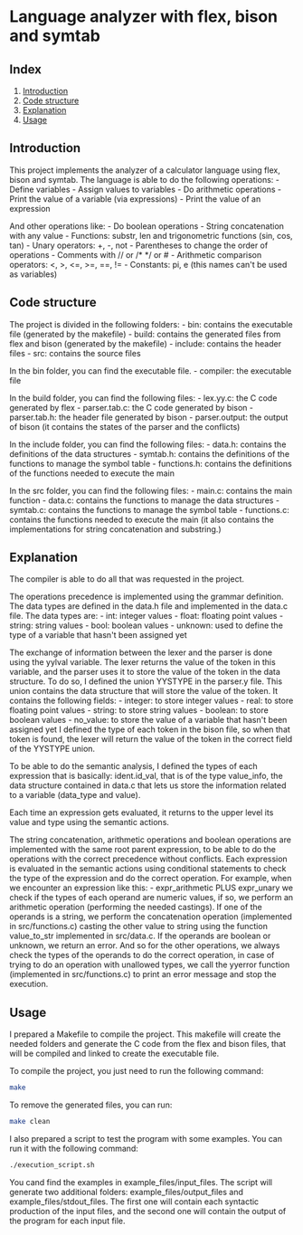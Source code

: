 # Language analyzer with flex, bison and symtab

## Index
1. [Introduction](#introduction)
2. [Code structure](#code-structure)
3. [Explanation](#explanation)
4. [Usage](#usage)

## Introduction
This project implements the analyzer of a calculator language using flex, bison and symtab. 
The language is able to do the following operations:
    - Define variables
    - Assign values to variables
    - Do arithmetic operations
    - Print the value of a variable (via expressions)
    - Print the value of an expression

And other operations like:
    - Do boolean operations
    - String concatenation with any value
    - Functions: substr, len and trigonometric functions (sin, cos, tan)
    - Unary operators: +, -, not
    - Parentheses to change the order of operations
    - Comments with // or /* */ or #
    - Arithmetic comparison operators: <, >, <=, >=, ==, !=
    - Constants: pi, e (this names can't be used as variables)

## Code structure
The project is divided in the following folders:
    - bin: contains the executable file (generated by the makefile)
    - build: contains the generated files from flex and bison (generated by the makefile)
    - include: contains the header files
    - src: contains the source files

In the bin folder, you can find the executable file.
    - compiler: the executable file

In the build folder, you can find the following files:
    - lex.yy.c: the C code generated by flex
    - parser.tab.c: the C code generated by bison
    - parser.tab.h: the header file generated by bison
    - parser.output: the output of bison (it contains the states of the parser and the conflicts)

In the include folder, you can find the following files:
    - data.h: contains the definitions of the data structures
    - symtab.h: contains the definitions of the functions to manage the symbol table
    - functions.h: contains the definitions of the functions needed to execute the main

In the src folder, you can find the following files:
    - main.c: contains the main function
    - data.c: contains the functions to manage the data structures
    - symtab.c: contains the functions to manage the symbol table
    - functions.c: contains the functions needed to execute the main (it also contains the implementations for string concatenation and substring.)


## Explanation
The compiler is able to do all that was requested in the project.

The operations precedence is implemented using the grammar definition.
The data types are defined in the data.h file and implemented in the data.c file. The data types are:
    - int: integer values
    - float: floating point values
    - string: string values
    - bool: boolean values
    - unknown: used to define the type of a variable that hasn't been assigned yet

The exchange of information between the lexer and the parser is done using the yylval variable. The lexer returns the value of the token in this variable, and the parser uses it to store the value of the token in the data structure. To do so, I defined the union YYSTYPE in the parser.y file. This union contains the data structure that will store the value of the token. It contains the following fields:
    - integer: to store integer values
    - real: to store floating point values
    - string: to store string values
    - boolean: to store boolean values
    - no_value: to store the value of a variable that hasn't been assigned yet
I defined the type of each token in the bison file, so when that token is found, the lexer will return the value of the token in the correct field of the YYSTYPE union.

To be able to do the semantic analysis, I defined the types of each expression that is basically: ident.id_val, that is of the type value_info, the data structure contained in data.c that lets us store the information related to a variable (data_type and value).

Each time an expression gets evaluated, it returns to the upper level its value and type using the semantic actions.

The string concatenation, arithmetic operations and boolean operations are implemented with the same root parent expression, to be able to do the operations with the correct precedence without conflicts. Each expression is evaluated in the semantic actions using conditional statements to check the type of the expression and do the correct operation. For example, when we encounter an expression like this:
    - expr_arithmetic PLUS expr_unary
we check if the types of each operand are numeric values, if so, we perform an arithmetic operation (performing the needed castings). If one of the operands is a string, we perform the concatenation operation (implemented in src/functions.c) casting the other value to string using the function value_to_str implemented in src/data.c. If the operands are boolean or unknown, we return an error.
And so for the other operations, we always check the types of the operands to do the correct operation, in case of trying to do an operation with unallowed types, we call the yyerror function (implemented in src/functions.c) to print an error message and stop the execution.

## Usage
I prepared a Makefile to compile the project. This makefile will create the needed folders and generate the C code from the flex and bison files, that will be compiled and linked to create the executable file. 

To compile the project, you just need to run the following command:
```bash
make
```
To remove the generated files, you can run:
```bash
make clean
```

I also prepared a script to test the program with some examples. You can run it with the following command:
```bash
./execution_script.sh
```
You cand find the examples in example_files/input_files. The script will generate two additional folders: example_files/output_files and example_files/stdout_files. The first one will contain each syntactic production of the input files, and the second one will contain the output of the program for each input file.